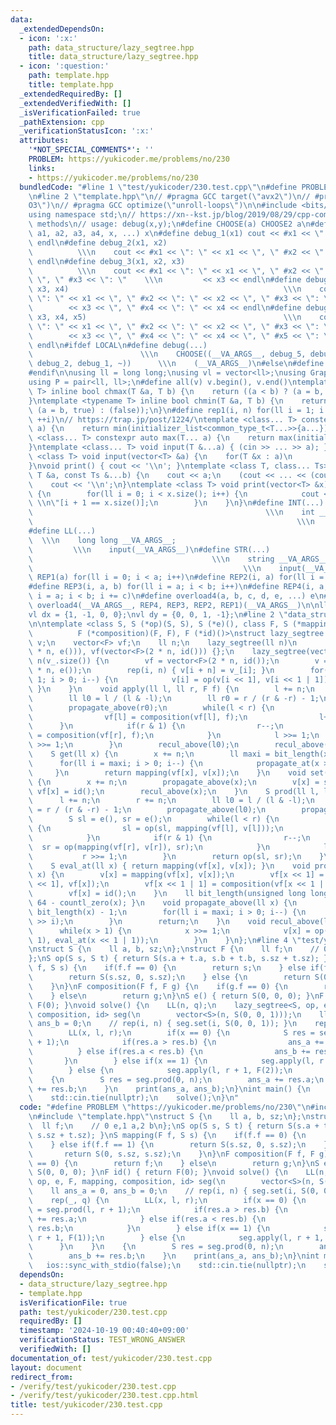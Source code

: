```yaml
---
data:
  _extendedDependsOn:
  - icon: ':x:'
    path: data_structure/lazy_segtree.hpp
    title: data_structure/lazy_segtree.hpp
  - icon: ':question:'
    path: template.hpp
    title: template.hpp
  _extendedRequiredBy: []
  _extendedVerifiedWith: []
  _isVerificationFailed: true
  _pathExtension: cpp
  _verificationStatusIcon: ':x:'
  attributes:
    '*NOT_SPECIAL_COMMENTS*': ''
    PROBLEM: https://yukicoder.me/problems/no/230
    links:
    - https://yukicoder.me/problems/no/230
  bundledCode: "#line 1 \"test/yukicoder/230.test.cpp\"\n#define PROBLEM \"https://yukicoder.me/problems/no/230\"\
    \n#line 2 \"template.hpp\"\n// #pragma GCC target(\"avx2\")\n// #pragma GCC optimize(\"\
    O3\")\n// #pragma GCC optimize(\"unroll-loops\")\n\n#include <bits/stdc++.h>\n\
    using namespace std;\n// https://xn--kst.jp/blog/2019/08/29/cpp-comp/\n// debug\
    \ methods\n// usage: debug(x,y);\n#define CHOOSE(a) CHOOSE2 a\n#define CHOOSE2(a0,\
    \ a1, a2, a3, a4, x, ...) x\n#define debug_1(x1) cout << #x1 << \": \" << x1 <<\
    \ endl\n#define debug_2(x1, x2)                                              \
    \          \\\n    cout << #x1 << \": \" << x1 << \", \" #x2 << \": \" << x2 <<\
    \ endl\n#define debug_3(x1, x2, x3)                                          \
    \          \\\n    cout << #x1 << \": \" << x1 << \", \" #x2 << \": \" << x2 <<\
    \ \", \" #x3 << \": \"    \\\n         << x3 << endl\n#define debug_4(x1, x2,\
    \ x3, x4)                                                \\\n    cout << #x1 <<\
    \ \": \" << x1 << \", \" #x2 << \": \" << x2 << \", \" #x3 << \": \"    \\\n \
    \        << x3 << \", \" #x4 << \": \" << x4 << endl\n#define debug_5(x1, x2,\
    \ x3, x4, x5)                                            \\\n    cout << #x1 <<\
    \ \": \" << x1 << \", \" #x2 << \": \" << x2 << \", \" #x3 << \": \"    \\\n \
    \        << x3 << \", \" #x4 << \": \" << x4 << \", \" #x5 << \": \" << x5 <<\
    \ endl\n#ifdef LOCAL\n#define debug(...)                                     \
    \                        \\\n    CHOOSE((__VA_ARGS__, debug_5, debug_4, debug_3,\
    \ debug_2, debug_1, ~))      \\\n    (__VA_ARGS__)\n#else\n#define debug(...)\n\
    #endif\n\nusing ll = long long;\nusing vl = vector<ll>;\nusing Graph = vector<vector<ll>>;\n\
    using P = pair<ll, ll>;\n#define all(v) v.begin(), v.end()\ntemplate <typename\
    \ T> inline bool chmax(T &a, T b) {\n    return ((a < b) ? (a = b, true) : (false));\n\
    }\ntemplate <typename T> inline bool chmin(T &a, T b) {\n    return ((a > b) ?\
    \ (a = b, true) : (false));\n}\n#define rep1(i, n) for(ll i = 1; i <= ((ll)n);\
    \ ++i)\n// https://trap.jp/post/1224/\ntemplate <class... T> constexpr auto min(T...\
    \ a) {\n    return min(initializer_list<common_type_t<T...>>{a...});\n}\ntemplate\
    \ <class... T> constexpr auto max(T... a) {\n    return max(initializer_list<common_type_t<T...>>{a...});\n\
    }\ntemplate <class... T> void input(T &...a) { (cin >> ... >> a); }\ntemplate\
    \ <class T> void input(vector<T> &a) {\n    for(T &x : a)\n        cin >> x;\n\
    }\nvoid print() { cout << '\\n'; }\ntemplate <class T, class... Ts> void print(const\
    \ T &a, const Ts &...b) {\n    cout << a;\n    (cout << ... << (cout << ' ', b));\n\
    \    cout << '\\n';\n}\ntemplate <class T> void print(vector<T> &x) {\n    if(x.size())\
    \ {\n        for(ll i = 0; i < x.size(); i++) {\n            cout << x[i] << \"\
    \ \\n\"[i + 1 == x.size()];\n        }\n    }\n}\n#define INT(...)           \
    \                                                    \\\n    int __VA_ARGS__;\
    \                                                           \\\n    input(__VA_ARGS__)\n\
    #define LL(...)                                                              \
    \  \\\n    long long __VA_ARGS__;                                            \
    \         \\\n    input(__VA_ARGS__)\n#define STR(...)                       \
    \                                        \\\n    string __VA_ARGS__;         \
    \                                               \\\n    input(__VA_ARGS__)\n#define\
    \ REP1(a) for(ll i = 0; i < a; i++)\n#define REP2(i, a) for(ll i = 0; i < a; i++)\n\
    #define REP3(i, a, b) for(ll i = a; i < b; i++)\n#define REP4(i, a, b, c) for(ll\
    \ i = a; i < b; i += c)\n#define overload4(a, b, c, d, e, ...) e\n#define rep(...)\
    \ overload4(__VA_ARGS__, REP4, REP3, REP2, REP1)(__VA_ARGS__)\n\nll inf = 3e18;\n\
    vl dx = {1, -1, 0, 0};\nvl dy = {0, 0, 1, -1};\n#line 2 \"data_structure/lazy_segtree.hpp\"\
    \n\ntemplate <class S, S (*op)(S, S), S (*e)(), class F, S (*mapping)(F, S),\n\
    \          F (*composition)(F, F), F (*id)()>\nstruct lazy_segtree {\n    vector<S>\
    \ v;\n    vector<F> vf;\n    ll n;\n    lazy_segtree(ll n)\n        : n(n), v(vector<S>(2\
    \ * n, e())), vf(vector<F>(2 * n, id())) {};\n    lazy_segtree(vector<S> v_) :\
    \ n(v_.size()) {\n        vf = vector<F>(2 * n, id());\n        v = vector<S>(2\
    \ * n, e());\n        rep(i, n) { v[i + n] = v_[i]; }\n        for(ll i = n -\
    \ 1; i > 0; i--) {\n            v[i] = op(v[i << 1], v[i << 1 | 1]);\n       \
    \ }\n    }\n    void apply(ll l, ll r, F f) {\n        l += n;\n        r += n;\n\
    \        ll l0 = l / (l & -l);\n        ll r0 = r / (r & -r) - 1;\n        propagate_above(l0);\n\
    \        propagate_above(r0);\n        while(l < r) {\n            if(l & 1) {\n\
    \                vf[l] = composition(vf[l], f);\n                l++;\n      \
    \      }\n            if(r & 1) {\n                r--;\n                vf[r]\
    \ = composition(vf[r], f);\n            }\n            l >>= 1;\n            r\
    \ >>= 1;\n        }\n        recul_above(l0);\n        recul_above(r0);\n    }\n\
    \    S get(ll x) {\n        x += n;\n        ll maxi = bit_length(x) - 1;\n  \
    \      for(ll i = maxi; i > 0; i--) {\n            propagate_at(x >> i);\n   \
    \     }\n        return mapping(vf[x], v[x]);\n    }\n    void set(ll x, S s)\
    \ {\n        x += n;\n        propagate_above(x);\n        v[x] = s;\n       \
    \ vf[x] = id();\n        recul_above(x);\n    }\n    S prod(ll l, ll r) {\n  \
    \      l += n;\n        r += n;\n        ll l0 = l / (l & -l);\n        ll r0\
    \ = r / (r & -r) - 1;\n        propagate_above(l0);\n        propagate_above(r0);\n\
    \        S sl = e(), sr = e();\n        while(l < r) {\n            if(l & 1)\
    \ {\n                sl = op(sl, mapping(vf[l], v[l]));\n                l++;\n\
    \            }\n            if(r & 1) {\n                r--;\n              \
    \  sr = op(mapping(vf[r], v[r]), sr);\n            }\n            l >>= 1;\n \
    \           r >>= 1;\n        }\n        return op(sl, sr);\n    }\n\n  private:\n\
    \    S eval_at(ll x) { return mapping(vf[x], v[x]); }\n    void propagate_at(ll\
    \ x) {\n        v[x] = mapping(vf[x], v[x]);\n        vf[x << 1] = composition(vf[x\
    \ << 1], vf[x]);\n        vf[x << 1 | 1] = composition(vf[x << 1 | 1], vf[x]);\n\
    \        vf[x] = id();\n    }\n    ll bit_length(unsigned long long x) { return\
    \ 64 - countl_zero(x); }\n    void propagate_above(ll x) {\n        ll maxi =\
    \ bit_length(x) - 1;\n        for(ll i = maxi; i > 0; i--) {\n            propagate_at(x\
    \ >> i);\n        }\n        return;\n    }\n    void recul_above(ll x) {\n  \
    \      while(x > 1) {\n            x >>= 1;\n            v[x] = op(eval_at(x <<\
    \ 1), eval_at(x << 1 | 1));\n        }\n    }\n};\n#line 4 \"test/yukicoder/230.test.cpp\"\
    \nstruct S {\n    ll a, b, sz;\n};\nstruct F {\n    ll f;\n    // 0 e,1 a,2 b\n\
    };\nS op(S s, S t) { return S(s.a + t.a, s.b + t.b, s.sz + t.sz); }\nS mapping(F\
    \ f, S s) {\n    if(f.f == 0) {\n        return s;\n    } else if(f.f == 1) {\n\
    \        return S(s.sz, 0, s.sz);\n    } else {\n        return S(0, s.sz, s.sz);\n\
    \    }\n}\nF composition(F f, F g) {\n    if(g.f == 0) {\n        return f;\n\
    \    } else\n        return g;\n}\nS e() { return S(0, 0, 0); }\nF id() { return\
    \ F(0); }\nvoid solve() {\n    LL(n, q);\n    lazy_segtree<S, op, e, F, mapping,\
    \ composition, id> seg(\n        vector<S>(n, S(0, 0, 1)));\n    ll ans_a = 0,\
    \ ans_b = 0;\n    // rep(i, n) { seg.set(i, S(0, 0, 1)); }\n    rep(_, q) {\n\
    \        LL(x, l, r);\n        if(x == 0) {\n            S res = seg.prod(l, r\
    \ + 1);\n            if(res.a > res.b) {\n                ans_a += res.a;\n  \
    \          } else if(res.a < res.b) {\n                ans_b += res.b;\n     \
    \       }\n        } else if(x == 1) {\n            seg.apply(l, r + 1, F(1));\n\
    \        } else {\n            seg.apply(l, r + 1, F(2));\n        }\n    }\n\
    \    {\n        S res = seg.prod(0, n);\n        ans_a += res.a;\n        ans_b\
    \ += res.b;\n    }\n    print(ans_a, ans_b);\n}\nint main() {\n    ios::sync_with_stdio(false);\n\
    \    std::cin.tie(nullptr);\n    solve();\n}\n"
  code: "#define PROBLEM \"https://yukicoder.me/problems/no/230\"\n#include \"data_structure/lazy_segtree.hpp\"\
    \n#include \"template.hpp\"\nstruct S {\n    ll a, b, sz;\n};\nstruct F {\n  \
    \  ll f;\n    // 0 e,1 a,2 b\n};\nS op(S s, S t) { return S(s.a + t.a, s.b + t.b,\
    \ s.sz + t.sz); }\nS mapping(F f, S s) {\n    if(f.f == 0) {\n        return s;\n\
    \    } else if(f.f == 1) {\n        return S(s.sz, 0, s.sz);\n    } else {\n \
    \       return S(0, s.sz, s.sz);\n    }\n}\nF composition(F f, F g) {\n    if(g.f\
    \ == 0) {\n        return f;\n    } else\n        return g;\n}\nS e() { return\
    \ S(0, 0, 0); }\nF id() { return F(0); }\nvoid solve() {\n    LL(n, q);\n    lazy_segtree<S,\
    \ op, e, F, mapping, composition, id> seg(\n        vector<S>(n, S(0, 0, 1)));\n\
    \    ll ans_a = 0, ans_b = 0;\n    // rep(i, n) { seg.set(i, S(0, 0, 1)); }\n\
    \    rep(_, q) {\n        LL(x, l, r);\n        if(x == 0) {\n            S res\
    \ = seg.prod(l, r + 1);\n            if(res.a > res.b) {\n                ans_a\
    \ += res.a;\n            } else if(res.a < res.b) {\n                ans_b +=\
    \ res.b;\n            }\n        } else if(x == 1) {\n            seg.apply(l,\
    \ r + 1, F(1));\n        } else {\n            seg.apply(l, r + 1, F(2));\n  \
    \      }\n    }\n    {\n        S res = seg.prod(0, n);\n        ans_a += res.a;\n\
    \        ans_b += res.b;\n    }\n    print(ans_a, ans_b);\n}\nint main() {\n \
    \   ios::sync_with_stdio(false);\n    std::cin.tie(nullptr);\n    solve();\n}\n"
  dependsOn:
  - data_structure/lazy_segtree.hpp
  - template.hpp
  isVerificationFile: true
  path: test/yukicoder/230.test.cpp
  requiredBy: []
  timestamp: '2024-10-19 00:40:40+09:00'
  verificationStatus: TEST_WRONG_ANSWER
  verifiedWith: []
documentation_of: test/yukicoder/230.test.cpp
layout: document
redirect_from:
- /verify/test/yukicoder/230.test.cpp
- /verify/test/yukicoder/230.test.cpp.html
title: test/yukicoder/230.test.cpp
---
```

